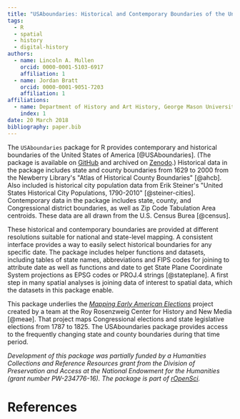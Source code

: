 ```yaml
---
title: "USAboundaries: Historical and Contemporary Boundaries of the United States of America"
tags: 
  - R
  - spatial
  - history
  - digital-history
authors:
  - name: Lincoln A. Mullen
    orcid: 0000-0001-5103-6917
    affiliation: 1
  - name: Jordan Bratt
    orcid: 0000-0001-9051-7203
    affiliation: 1
affiliations:
  - name: Department of History and Art History, George Mason University
    index: 1
date: 20 March 2018
bibliography: paper.bib
---
```


The `USAboundaries` package for R provides contemporary and historical boundaries of the United States of America [@USAboundaries]. (The package is available on [GitHub](https://github.com/ropensci/USAboundaries/) and archived on [Zenodo](https://doi.org/10.5281/zenodo.825218).) Historical data in the package includes state and county boundaries from 1629 to 2000 from the Newberry Library's "Atlas of Historical County Boundaries" [@ahcb]. Also included is historical city population data from Erik Steiner's "United States Historical City Populations, 1790-2010" [@steiner-cities]. Contemporary data in the package includes state, county, and Congressional district boundaries, as well as Zip Code Tabulation Area centroids. These data are all drawn from the U.S. Census Burea [@census].

These historical and contemporary boundaries are provided at different resolutions suitable for national and state-level mapping. A consistent interface provides a way to easily select historical boundaries for any specific date. The package includes helper functions and datasets, including tables of state names, abbreviations and FIPS codes for joining to attribute date as well as functions and date to get State Plane Coordinate System projections as EPSG codes or PROJ.4 strings [@stateplane]. A first step in many spatial analyses is joining data of interest to spatial data, which the datasets in this package enable.

This package underlies the [*Mapping Early American Elections*](http://earlyamericanelections.org/) project created by a team at the Roy Rosenzweig Center for History and New Media [@meae]. That project maps Congressional elections and state legislative elections from 1787 to 1825. The USAboundaries package provides access to the frequently changing state and county boundaries during that time period.  

*Development of this package was partially funded by a Humanities Collections and Reference Resources grant from the Division of Preservation and Access at the National Endowment for the Humanities (grant number PW-234776-16). The package is part of [rOpenSci](https://ropensci.org/).*

# References
